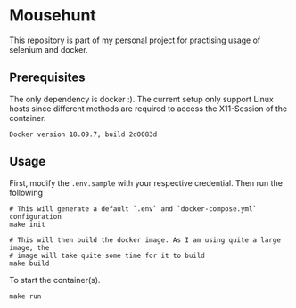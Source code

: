 # Mousehunt

This repository is part of my personal project for practising usage of selenium
and docker.

## Prerequisites

The only dependency is docker :). The current setup only support Linux hosts
since different methods are required to access the X11-Session of the container.

```
Docker version 18.09.7, build 2d0083d
```

## Usage
First, modify the `.env.sample` with your respective credential. Then run the
following

```
# This will generate a default `.env` and `docker-compose.yml` configuration
make init

# This will then build the docker image. As I am using quite a large image, the
# image will take quite some time for it to build
make build
```

To start the container(s).
```
make run
```
